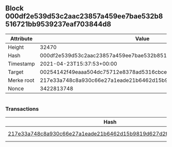 ## Block 000df2e539d53c2aac23857a459ee7bae532b8516721bb9539237eaf703844d8

Attribute | Value
--- | ---
Height | 32470
Hash | 000df2e539d53c2aac23857a459ee7bae532b8516721bb9539237eaf703844d8
Timestamp | 2021-04-23T15:37:53+00:00
Target | 00254142f49eaaa504dc75712e8378ad5316cbcead634704b3734b6271167cc4
Merke root | 217e33a748c8a930c66e27a1eade21b6462d15b9819d627d2f928c0bd716ab2a
Nonce | 3422813748

```

```

### Transactions

Hash | Amount
--- | ---
[217e33a748c8a930c66e27a1eade21b6462d15b9819d627d2f928c0bd716ab2a](217e33a748c8a930c66e27a1eade21b6462d15b9819d627d2f928c0bd716ab2a.md) | 10.00000000 SKEPTI 
